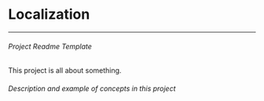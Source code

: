 # Localization

---
###### Project Readme Template
This project is all about something.

###### Description and example of concepts in this project 
